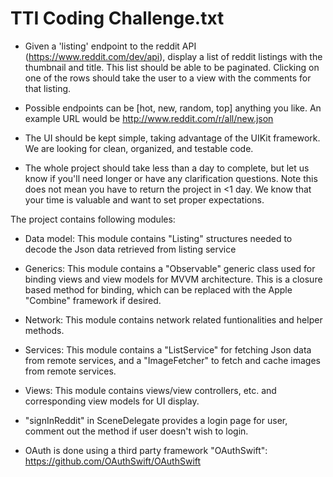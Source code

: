 #  TTI Coding Challenge.txt

* Given a 'listing' endpoint to the reddit API (https://www.reddit.com/dev/api), display a list of reddit listings with the thumbnail and title. This list should be able to be paginated. Clicking on one of the rows should take the user to a view with the comments for that listing.



* Possible endpoints can be [hot, new, random, top] anything you like. An example URL would be http://www.reddit.com/r/all/new.json



* The UI should be kept simple, taking advantage of the UIKit framework. We are looking for clean, organized, and testable code. 



* The whole project should take less than a day to complete, but let us know if you'll need longer or have any clarification questions. Note this does not mean you have to return the project in <1 day. We know that your time is valuable and want to set proper expectations.


The project contains following modules:

* Data model: This module contains "Listing" structures needed to decode the Json data retrieved from listing service

* Generics: This module contains a "Observable" generic class used for binding views and view models for MVVM architecture. This is a closure based method for binding, which can be replaced with the Apple "Combine" framework if desired.

*  Network: This module contains network related funtionalities and helper methods.

*  Services: This module contains a "ListService" for fetching Json data from remote services, and a "ImageFetcher" to fetch and cache images from remote services.

*  Views: This module contains views/view controllers, etc. and corresponding view models for UI display.

*  "signInReddit" in SceneDelegate provides a login page for user, comment out the method if user doesn't wish to login.

*  OAuth is done using a third party framework "OAuthSwift": https://github.com/OAuthSwift/OAuthSwift

